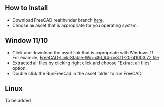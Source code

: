 ## How to Install

- Download FreeCAD realthunder branch [here](https://github.com/realthunder/FreeCAD/releases). 
- Choose an asset that is appropriate for you operating system.

## Window 11/10
 - Click and download the asset link that is appropriate with Windows 11. For example, [FreeCAD-Link-Stable-Win-x86_64-py3.11-20241003.7z file](https://github.com/realthunder/FreeCAD/releases/download/20241003stable/FreeCAD-Link-Stable-Win-x86_64-py3.11-20241003.7z-SHA256.txt)
- Extracted all files by clicking right click and choose "Extract all files" option. 
- Double click the RunFreeCad in the asset folder to run FreeCAD.
## Linux
To be added
